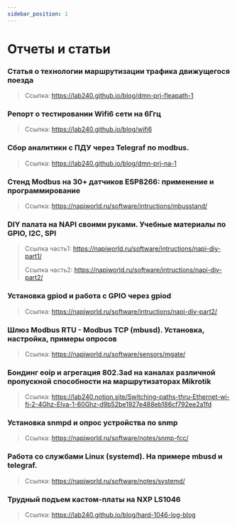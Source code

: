 ```yaml
---
sidebar_position: 1
---
```


# Отчеты и статьи

### Статья о технологии маршрутизации трафика движущегося поезда
  >Ссылка: https://lab240.github.io/blog/dmn-prj-fleapath-1
  
### Репорт о тестировании Wifi6 сети на 6Ггц
  >Ссылка: https://lab240.github.io/blog/wifi6

### Сбор аналитики с ПДУ через Telegraf по modbus.
  >Ссылка:  https://lab240.github.io/blog/dmn-prj-na-1
  
### Стенд Modbus на 30+ датчиков ESP8266: применение и программирование
  
  >Ссылка: https://napiworld.ru/software/intructions/mbusstand/

### DIY палата на NAPI своими руками. Учебные материалы по GPIO, I2C, SPI
  > Ссылка часть1: https://napiworld.ru/software/intructions/napi-diy-part1/
  > 
  > Ссылка часть2: https://napiworld.ru/software/intructions/napi-diy-part2/

### Установка gpiod и работа с GPIO через gpiod

  > Ссылка: https://napiworld.ru/software/intructions/napi-diy-part2/

### Шлюз Modbus RTU - Modbus TCP (mbusd). Установка, настройка, примеры опросов

  > Ссылка: https://napiworld.ru/software/sensors/mgate/

### Бондинг eoip и агрегация 802.3ad на каналах различной пропускной способности на маршрутизаторах Mikrotik  

> Ссылка: https://lab240.notion.site/Switching-paths-thru-Ethernet-wi-fi-2-4Ghz-Elva-1-60Ghz-d9b52be1927e488eb186cf792ee2a1fd


### Установка snmpd и опрос устройства по snmp

> Ссылка: https://napiworld.ru/software/notes/snmp-fcc/

### Работа со службами Linux (systemd). На примере mbusd и telegraf.

> Ссылка: https://napiworld.ru/software/notes/systemd/


### Трудный подъем кастом-платы на NXP LS1046

> Ссылка: https://lab240.github.io/blog/hard-1046-log-blog